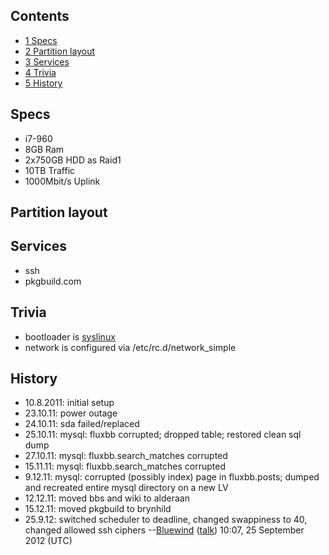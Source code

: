 ## Contents

*   [1 Specs](#Specs)
*   [2 Partition layout](#Partition_layout)
*   [3 Services](#Services)
*   [4 Trivia](#Trivia)
*   [5 History](#History)

## Specs

*   i7-960
*   8GB Ram
*   2x750GB HDD as Raid1
*   10TB Traffic
*   1000Mbit/s Uplink

## Partition layout

## Services

*   ssh
*   pkgbuild.com

## Trivia

*   bootloader is [syslinux](/index.php/Syslinux "Syslinux")
*   network is configured via /etc/rc.d/network_simple

## History

*   10.8.2011: initial setup
*   23.10.11: power outage
*   24.10.11: sda failed/replaced
*   25.10.11: mysql: fluxbb corrupted; dropped table; restored clean sql dump
*   27.10.11: mysql: fluxbb.search_matches corrupted
*   15.11.11: mysql: fluxbb.search_matches corrupted
*   9.12.11: mysql: corrupted (possibly index) page in fluxbb.posts; dumped and recreated entire mysql directory on a new LV
*   12.12.11: moved bbs and wiki to alderaan
*   15.12.11: moved pkgbuild to brynhild
*   25.9.12: switched scheduler to deadline, changed swappiness to 40, changed allowed ssh ciphers --[Bluewind](/index.php?title=User:Bluewind&action=edit&redlink=1 "User:Bluewind (page does not exist)") ([talk](/index.php?title=User_talk:Bluewind&action=edit&redlink=1 "User talk:Bluewind (page does not exist)")) 10:07, 25 September 2012 (UTC)